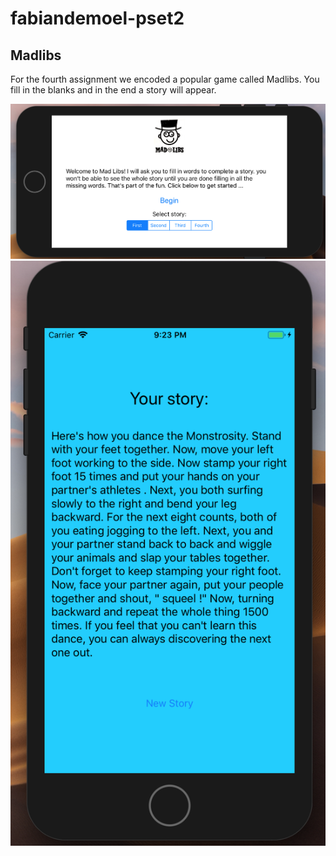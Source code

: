 # fabiandemoel-pset2
## Madlibs

For the fourth assignment we encoded a popular game called Madlibs. You fill in the blanks and in the end a story will appear.

![screenshot1](doc/screenshot1.png)
![screenshot2](doc/screenshot2.png)
